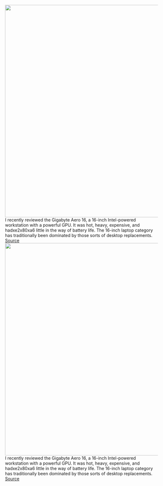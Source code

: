 <img src='https://cdn.vox-cdn.com/thumbor/654cdKAMMoywYA8F8MOy3eU2iUg=/0x0:2040x1360/1200x800/filters:focal(857x517:1183x843)/cdn.vox-cdn.com/uploads/chorus_image/image/70754271/akrales_220311_5028_0009.0.jpg' width='700px' /><br/>
I recently reviewed the Gigabyte Aero 16, a 16-inch Intel-powered workstation with a powerful GPU. It was hot, heavy, expensive, and hadxe2x80xa6 little in the way of battery life. The 16-inch laptop category has traditionally been dominated by those sorts of desktop replacements.
<a href='https://www.theverge.com/23020736/lenovo-ideapad-slim-7-pro-amd-laptop-review'> Source <a/><img src='https://cdn.vox-cdn.com/thumbor/654cdKAMMoywYA8F8MOy3eU2iUg=/0x0:2040x1360/1200x800/filters:focal(857x517:1183x843)/cdn.vox-cdn.com/uploads/chorus_image/image/70754271/akrales_220311_5028_0009.0.jpg' width='700px' /><br/>
I recently reviewed the Gigabyte Aero 16, a 16-inch Intel-powered workstation with a powerful GPU. It was hot, heavy, expensive, and hadxe2x80xa6 little in the way of battery life. The 16-inch laptop category has traditionally been dominated by those sorts of desktop replacements.
<a href='https://www.theverge.com/23020736/lenovo-ideapad-slim-7-pro-amd-laptop-review'> Source <a/>